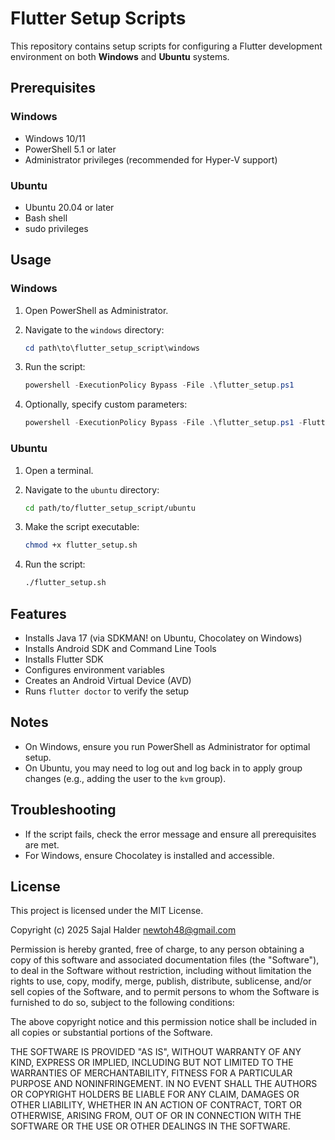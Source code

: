 # Flutter Setup Scripts

This repository contains setup scripts for configuring a Flutter development environment on both **Windows** and **Ubuntu** systems.

## Prerequisites

### Windows
- Windows 10/11
- PowerShell 5.1 or later
- Administrator privileges (recommended for Hyper-V support)

### Ubuntu
- Ubuntu 20.04 or later
- Bash shell
- sudo privileges

## Usage

### Windows

1. Open PowerShell as Administrator.
2. Navigate to the `windows` directory:

   ```powershell
   cd path\to\flutter_setup_script\windows
   ```

3. Run the script:

   ```powershell
   powershell -ExecutionPolicy Bypass -File .\flutter_setup.ps1
   ```

4. Optionally, specify custom parameters:

   ```powershell
   powershell -ExecutionPolicy Bypass -File .\flutter_setup.ps1 -FlutterVersion "3.24.3" -ToolsDir "C:\dev\tools" -JavaVersion "17"
   ```

### Ubuntu

1. Open a terminal.
2. Navigate to the `ubuntu` directory:

   ```bash
   cd path/to/flutter_setup_script/ubuntu
   ```

3. Make the script executable:

   ```bash
   chmod +x flutter_setup.sh
   ```

4. Run the script:

   ```bash
   ./flutter_setup.sh
   ```

## Features

- Installs Java 17 (via SDKMAN! on Ubuntu, Chocolatey on Windows)
- Installs Android SDK and Command Line Tools
- Installs Flutter SDK
- Configures environment variables
- Creates an Android Virtual Device (AVD)
- Runs `flutter doctor` to verify the setup

## Notes

- On Windows, ensure you run PowerShell as Administrator for optimal setup.
- On Ubuntu, you may need to log out and log back in to apply group changes (e.g., adding the user to the `kvm` group).

## Troubleshooting

- If the script fails, check the error message and ensure all prerequisites are met.
- For Windows, ensure Chocolatey is installed and accessible.

## License

This project is licensed under the MIT License.

Copyright (c) 2025 Sajal Halder <newtoh48@gmail.com>

Permission is hereby granted, free of charge, to any person obtaining a copy
of this software and associated documentation files (the "Software"), to deal
in the Software without restriction, including without limitation the rights
to use, copy, modify, merge, publish, distribute, sublicense, and/or sell
copies of the Software, and to permit persons to whom the Software is
furnished to do so, subject to the following conditions:

The above copyright notice and this permission notice shall be included in all
copies or substantial portions of the Software.

THE SOFTWARE IS PROVIDED "AS IS", WITHOUT WARRANTY OF ANY KIND, EXPRESS OR
IMPLIED, INCLUDING BUT NOT LIMITED TO THE WARRANTIES OF MERCHANTABILITY,
FITNESS FOR A PARTICULAR PURPOSE AND NONINFRINGEMENT. IN NO EVENT SHALL THE
AUTHORS OR COPYRIGHT HOLDERS BE LIABLE FOR ANY CLAIM, DAMAGES OR OTHER
LIABILITY, WHETHER IN AN ACTION OF CONTRACT, TORT OR OTHERWISE, ARISING FROM,
OUT OF OR IN CONNECTION WITH THE SOFTWARE OR THE USE OR OTHER DEALINGS IN THE
SOFTWARE.
